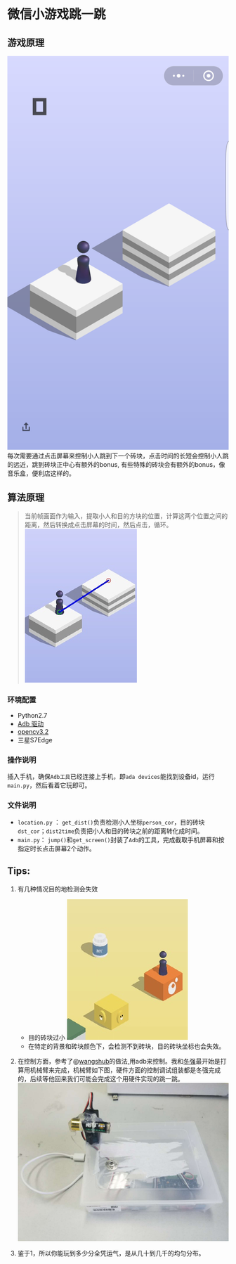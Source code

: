 # 微信小游戏跳一跳

## 游戏原理
![](./pictures/s1.png)
每次需要通过点击屏幕来控制小人跳到下一个砖块，点击时间的长短会控制小人跳的远近，跳到砖块正中心有额外的bonus, 有些特殊的砖块会有额外的bonus，像音乐盒，便利店这样的。

## 算法原理
>当前帧画面作为输入，提取小人和目的方块的位置，计算这两个位置之间的距离，然后转换成点击屏幕的时间，然后点击，循环。
![](./pictures/s1line.jpg)

### 环境配置
- Python2.7
- [Adb 驱动](http://www.mz6.net/news/2016-03-07/4506.html)
- [opencv3.2](https://opencv.org/)
- 三星S7Edge

### 操作说明
插入手机，确保`Adb工具`已经连接上手机，即`ada devices`能找到设备id，运行`main.py`，然后看着它玩即可。

### 文件说明
- `location.py` ： `get_dist()`负责检测小人坐标`person_cor`，目的砖块`dst_cor`；`dist2time`负责把小人和目的砖块之前的距离转化成时间。
- `main.py`： `jump()`和`get_screen()`封装了`Adb`的工具，完成截取手机屏幕和按指定时长点击屏幕2个动作。

##  Tips:
1. 有几种情况目的地检测会失效
	- 目的砖块过小  ![](./pictures/far.jpg)
	- 在特定的背景和砖块颜色下，会检测不到砖块，目的砖块坐标也会失效。
	
2. 在控制方面，参考了@[wangshub](https://github.com/wangshub/wechat_jump_game)的做法,用adb来控制。我和[冬强](https://github.com/cdq4817)最开始是打算用机械臂来完成，机械臂如下图，硬件方面的控制调试组装都是冬强完成的，后续等他回来我们可能会完成这个用硬件实现的跳一跳。
![](./pictures/control.jpg)

3. 鉴于1，所以你能玩到多少分全凭运气，是从几十到几千的均匀分布。